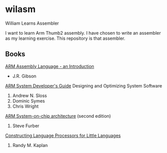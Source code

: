 wilasm
======

William Learns Assembler

I want to learn Arm Thumb2 assembly.  I have chosen to write an assembler as my learning exercise.  This repository is that assembler.

Books
-----

[ARM Assembly Language - an Introduction](http://www.amazon.com/Arm-Assembly-Language-An-Introduction/dp/1847536964) 

- J.R. Gibson

[ARM System Developer's Guide](http://www.amazon.com/ARM-System-Developers-Guide-Architecture/dp/1558608745)
Designing and Optimizing System Software

1. Andrew N. Sloss
2. Dominic Symes
3. Chris Wright

[ARM System-on-chip architecture](http://www.amazon.com/gp/product/0201675196/ref=pd_lpo_sbs_dp_ss_1?pf_rd_p=1535523722&pf_rd_s=lpo-top-stripe-1&pf_rd_t=201&pf_rd_i=1558608745&pf_rd_m=ATVPDKIKX0DER&pf_rd_r=0J3EQZP0RPXW8Z2KR9M6) (second edition)

1. Steve Furber

[Constructing Language Processors for Little Languages](http://www.amazon.com/Constructing-Language-Processors-Little-Languages/dp/0471597538/ref=cm_cr_pr_product_top)

1. Randy M. Kaplan
